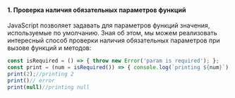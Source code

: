 #### 1. Проверка наличия обязательных параметров функций

JavaScript позволяет задавать для параметров функций значения, используемые по умолчанию. Зная об этом, мы можем реализовать интересный способ проверки наличия обязательных параметров при вызове функций и методов:

```js
const isRequired = () => { throw new Error('param is required'); };
const print = (num = isRequired()) => { console.log(`printing ${num}`) };
print(2);//printing 2
print()// error
print(null)//printing null
```

